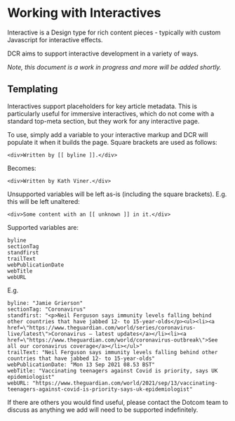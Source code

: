 # Working with Interactives

Interactive is a Design type for rich content pieces - typically with custom
Javascript for interactive effects.

DCR aims to support interactive development in a variety of ways.

_Note, this document is a work in progress and more will be added shortly._

## Templating

Interactives support placeholders for key article metadata. This is particularly
useful for immersive interactives, which do not come with a standard top-meta
section, but they work for any interactive page.

To use, simply add a variable to your interactive markup and DCR will populate
it when it builds the page. Square brackets are used as follows:

    <div>Written by [[ byline ]].</div>

Becomes:

    <div>Written by Kath Viner.</div>

Unsupported variables will be left as-is (including the square brackets). E.g.
this will be left unaltered:

    <div>Some content with an [[ unknown ]] in it.</div>

Supported variables are:

    byline
    sectionTag
    standfirst
    trailText
    webPublicationDate
    webTitle
    webURL

E.g.

    byline: "Jamie Grierson"
    sectionTag: "Coronavirus"
    standfirst: "<p>Neil Ferguson says immunity levels falling behind other countries that have jabbed 12- to 15-year-olds</p><ul><li><a href=\"https://www.theguardian.com/world/series/coronavirus-live/latest\">Coronavirus – latest updates</a></li><li><a href=\"https://www.theguardian.com/world/coronavirus-outbreak\">See all our coronavirus coverage</a></li></ul>"
    trailText: "Neil Ferguson says immunity levels falling behind other countries that have jabbed 12- to 15-year-olds"
    webPublicationDate: "Mon 13 Sep 2021 08.53 BST"
    webTitle: "Vaccinating teenagers against Covid is priority, says UK epidemiologist"
    webURL: "https://www.theguardian.com/world/2021/sep/13/vaccinating-teenagers-against-covid-is-priority-says-uk-epidemiologist"

If there are others you would find useful, please contact the Dotcom team to
discuss as anything we add will need to be supported indefinitely.
